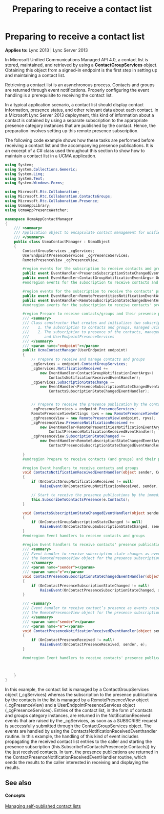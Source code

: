﻿---
title: Preparing to receive a contact list
TOCTitle: Preparing to receive a contact list
ms:assetid: 24f86fd2-4ceb-489a-8e90-5586be07c3a0
ms:mtpsurl: https://msdn.microsoft.com/library/Dn454631(v=office.15)
ms:contentKeyID: 57092874
ms.date: 07/24/2014
mtps_version: v=office.15
dev_langs:
- csharp
---

# Preparing to receive a contact list


**Applies to:** Lync 2013 | Lync Server 2013

In Microsoft Unified Communications Managed API 4.0, a contact list is stored, maintained, and retrieved by using a **ContactGroupServices** object. Obtaining this object from a signed-in endpoint is the first step in setting up and maintaining a contact list.

Retrieving a contact list is an asynchronous process. Contacts and groups are returned through event notifications. Properly configuring the event handling is a prerequisite to receiving the contact list.

In a typical application scenario, a contact list should display contact information, presence status, and other relevant data about each contact. In a Microsoft Lync Server 2013 deployment, this kind of information about a contact is obtained by using a separate subscription to the appropriate presence category instances that are published by the contact. Hence, the preparation involves setting up this remote presence subscription.

The following code example shows how these tasks are performed before receiving a contact list and the accompanying presence publications. It is an excerpt of a C\# class used throughout this section to show how to maintain a contact list in a UCMA application.

```csharp
using System;
using System.Collections.Generic;
using System.Linq;
using System.Text;
using System.Windows.Forms;

using Microsoft.Rtc.Collaboration;
using Microsoft.Rtc.Collaboration.ContactsGroups;
using Microsoft.Rtc.Collaboration.Presence;
using UcmaAppLibrary;
using UcmaAppPresenceWatcher;

namespace UcmaAppContactManager
{
    /// <summary>
    /// Application object to encapsulate contact management for unified communications
    /// </summary>
    public class UcmaContactManager : UcmaObject
    {
        ContactGroupServices _cgServices;
        UserEndpointPresenceServices _cgPresenceServices; 
        RemotePresenceView _cgPresenceView;

        #region events for the subscription to receive contacts and groups
        public event EventHandler<PresenceSubscriptionStateChangedEventArgs> OnContactGroupSubscriptionStateChanged;
        public event EventHandler<ContactGroupNotificationEventArgs> OnContactGroupNotificationReceived;
        #endregion events for the subscription to receive contacts and groups

        #region events for the subscription to receive the contacts' presence
        public event EventHandler<RemotePresentitiesNotificationEventArgs> OnContactPresenceReceived;
        public event EventHandler<RemoteSubscriptionStateChangedEventArgs> OnContactPresenceSubscriptionStateChanged;
        #endregion events for the subscription to receive contacts' presence

        #region Prepare to receive contacts/groups and their presence publications.
        /// <summary>
        /// Class constructor that creates and initializes two subscriptions:
        ///    1. The subscription to contacts and groups, managed using ContactGroupServices
        ///    2. The subscription to presence of the contacts, managed using RemotePresenceView
        ///       and UserEndpointPresenceServices 
        /// </summary>
        /// <param name="endpoint"></param>
        public UcmaContactManager(UserEndpoint endpoint)
        {
            // Prepare to receive and manage contacts and groups
            _cgServices = endpoint.ContactGroupServices;
            _cgServices.NotificationReceived +=
                new EventHandler<ContactGroupNotificationEventArgs>(
                    ContactsNotificationReceivedEventHandler);
            _cgServices.SubscriptionStateChange += 
                new EventHandler<PresenceSubscriptionStateChangedEventArgs>(
                    ContactsSubscriptionStateChangedEventHandler);


            // Prepare to receive the presence publication by the contacts 
            _cgPresenceServices = endpoint.PresenceServices;
            RemotePresenceViewSettings rpvs = new RemotePresenceViewSettings();
            _cgPresenceView = new RemotePresenceView(endpoint, rpvs);
            _cgPresenceView.PresenceNotificationReceived +=
                new EventHandler<RemotePresentitiesNotificationEventArgs>(
                    ContactPresenceNotificationReceivedEventHandler);
            _cgPresenceView.SubscriptionStateChanged +=
                new EventHandler<RemoteSubscriptionStateChangedEventArgs>(
                    ContactPresenceSubscriptionStateChangedEventHandler);
           
        }
        #endregion Prepare to receive contacts (and groups) and their presence publications.

        #region Event handlers to receive contacts and groups
        void ContactsNotificationReceivedEventHandler(object sender, ContactGroupNotificationEventArgs e)
        {
            if (OnContactGroupNotificationReceived != null)
                RaiseEvent(OnContactGroupNotificationReceived, sender, e);

            // Start to receive the presence publications by the immediate received contacts
            this.SubscribeToContactsPresence(e.Contacts);
        }

        void ContactsSubscriptionStateChangedEventHandler(object sender, PresenceSubscriptionStateChangedEventArgs e)
        {
            if (OnContactGroupSubscriptionStateChanged != null)
                RaiseEvent(OnContactGroupSubscriptionStateChanged, sender, e);
        }
        #endregion Event handlers to receive contacts and groups

        #region Event handlers to receive contacts' presence publications
        /// <summary>
        /// Event handler to receive subscription state changes as events raised by 
        /// the RemotePresenceView object for the presence subscription:
        /// </summary>
        /// <param name="sender"></param>
        /// <param name="e"></param>
        void ContactPresenceSubscriptionStateChangedEventHandler(object sender, RemoteSubscriptionStateChangedEventArgs e)
        {            
            if (OnContactPresenceSubscriptionStateChanged != null)
                RaiseEvent(OnContactPresenceSubscriptionStateChanged, sender, e);
        }

        /// <summary>
        /// Event handler to receive contact’s presence as events raised by
        /// the RemotePresenceView object for the presence subscription:
        /// </summary>
        /// <param name="sender"></param>
        /// <param name="e"></param>
        void ContactPresenceNotificationReceivedEventHandler(object sender, RemotePresentitiesNotificationEventArgs e)
        {
            if (OnContactPresenceReceived != null)
                RaiseEvent(OnContactPresenceReceived, sender, e);               
        }

        #endregion Event handlers to receive contacts' presence publications



    }
}
```

In this example, the contact list is managed by a ContactGroupServices object (\_cgServices) whereas the subscription to the presence publications by the contacts in the list is managed by a RemotePresenceView object (\_cgPresenceView) and a UserEndpointPresenceServices object (\_cgPresenceServices). Entries of the contact list, in the form of contacts and groups category instances, are returned in the NotificationReceived events that are raised by the \_cgServices, as soon as a SUBSCRIBE request is successfully submitted through the ContactGroupServices object. The events are handled by using the ContactsNotificationReceivedEventhandler routine. In this example, the handling of this kind of event includes propagating the received contact list entries to the caller and starting the presence subscription (this.SubscribeToContactsPresence(e.Contacts)) by the just received contacts. In turn, the presence publications are returned in the ContactPresenceNotificationReceivedEventHandler routine, which sends the results to the caller interested in receiving and displaying the results.

## See also

#### Concepts

[Managing self-published contact lists](managing-self-published-contact-lists.md)

